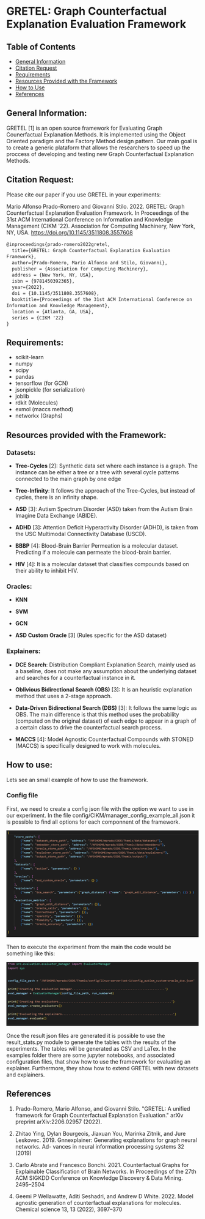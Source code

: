
# GRETEL: Graph Counterfactual Explanation Evaluation Framework

## Table of Contents

* [General Information](#general-information)
* [Citation Request](#citation-request)
* [Requirements](#requirements)
* [Resources Provided with the Framework](#resources-provided-with-the-framework)
* [How to Use](#how-to-use)
* [References](#references)

## General Information:

GRETEL [1] is an open source framework for Evaluating Graph Counerfactual Explanation Methods. It is implemented using the Object Oriented paradigm and the Factory Method design pattern. Our main goal is to create a generic plataform that allows the researchers to speed up the proccess of developing and testing new Graph Counterfactual Explanation Methods.


## Citation Request:

Please cite our paper if you use GRETEL in your experiments:

Mario Alfonso Prado-Romero and Giovanni Stilo. 2022. GRETEL: Graph Counterfactual Explanation Evaluation Framework. In Proceedings of the 31st ACM International Conference on Information and Knowledge Management (CIKM '22). Association for Computing Machinery, New York, NY, USA. https://doi.org/10.1145/3511808.3557608

```latex:
@inproceedings{prado-romero2022gretel,
  title={GRETEL: Graph Counterfactual Explanation Evaluation Framework},
  author={Prado-Romero, Mario Alfonso and Stilo, Giovanni},
  publisher = {Association for Computing Machinery},
  address = {New York, NY, USA},
  isbn = {9781450392365},
  year={2022},
  doi = {10.1145/3511808.3557608},
  booktitle={Proceedings of the 31st ACM International Conference on Information and Knowledge Management},
  location = {Atlanta, GA, USA},
  series = {CIKM '22}
}
```

## Requirements:

* scikit-learn
* numpy 
* scipy
* pandas
* tensorflow (for GCN)
* jsonpickle (for serialization)
* joblib
* rdkit (Molecules)
* exmol (maccs method)
* networkx (Graphs)


## Resources provided with the Framework:

### Datasets:

* **Tree-Cycles** [2]: Synthetic data set where each instance is a graph. The instance can be either a tree or a tree with several cycle patterns connected to the main graph by one edge

* **Tree-Infinity**: It follows the approach of the Tree-Cycles, but instead of cycles, there is an infinity shape.

* **ASD** [3]: Autism Spectrum Disorder (ASD) taken from the Autism Brain Imagine Data Exchange (ABIDE).

* **ADHD** [3]: Attention Deficit Hyperactivity Disorder (ADHD), is taken from the USC Multimodal Connectivity Database (USCD).

* **BBBP** [4]: Blood-Brain Barrier Permeation is a molecular dataset. Predicting if a molecule can permeate the blood-brain barrier.

* **HIV** [4]: It is a molecular dataset that classifies compounds based on their ability to inhibit HIV.


### Oracles:

* **KNN**

* **SVM**

* **GCN**

* **ASD Custom Oracle** [3] (Rules specific for the ASD dataset)


### Explainers:

* **DCE Search**: Distribution Compliant Explanation Search,  mainly used as a baseline, does not make any assumption about the underlying dataset and searches for a counterfactual instance in it.

* **Oblivious Bidirectional Search (OBS)** [3]: It is an heuristic explanation method that uses a 2-stage approach.

* **Data-Driven Bidirectional Search (DBS)** [3]: It follows the same logic as OBS. The main difference is that this method uses the probability (computed on the original dataset) of each edge to appear in a graph of a certain class to drive the counterfactual search process.

* **MACCS** [4]: Model Agnostic Counterfactual Compounds with STONED (MACCS) is specifically designed to work with molecules.


## How to use:

Lets see an small example of how to use the framework.

### Config file

First, we need to create a config json file with the option we want to use in our experiment. In the file config/CIKM/manager_config_example_all.json it is possible to find all options for each componnent of the framework.

![Example GRETEL config file](/examples/images/config_example.png "Example GRETEL config file")

Then to execute the experiment from the main the code would be something like this:

![Example GRETEL main](/examples/images/main_example.png "Example GRETEL main")

Once the result json files are generated it is possible to use the result_stats.py module to generate the tables with the results of the experiments. The tables will be generated as CSV and LaTex. In the examples folder there are some jupyter notebooks, and associated configuration files, that show how to use the framework for evaluating an explainer. Furthermore, they show how to extend GRETEL with new datasets and explainers.


## References

1. Prado-Romero, Mario Alfonso, and Giovanni Stilo. "GRETEL: A unified framework for Graph Counterfactual Explanation Evaluation." arXiv preprint arXiv:2206.02957 (2022).

2. Zhitao Ying, Dylan Bourgeois, Jiaxuan You, Marinka Zitnik, and Jure Leskovec. 2019. Gnnexplainer: Generating explanations for graph neural networks. Ad-
vances in neural information processing systems 32 (2019)

3. Carlo Abrate and Francesco Bonchi. 2021. Counterfactual Graphs for Explainable Classification of Brain Networks. In Proceedings of the 27th ACM SIGKDD Conference on Knowledge Discovery & Data Mining. 2495–2504

4. Geemi P Wellawatte, Aditi Seshadri, and Andrew D White. 2022. Model agnostic generation of counterfactual explanations for molecules. Chemical science 13, 13
(2022), 3697–370